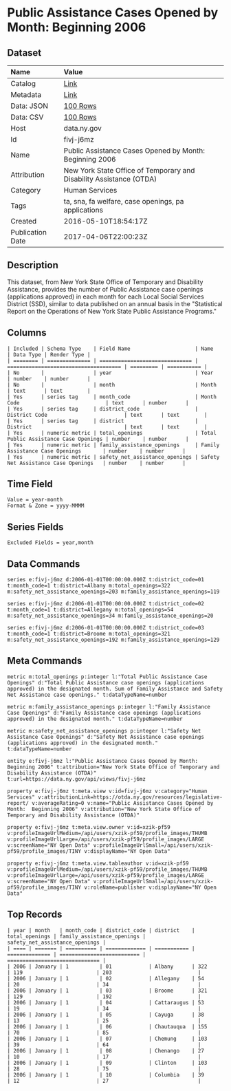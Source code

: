 # Public Assistance Cases Opened by Month: Beginning 2006

## Dataset

| Name | Value |
| :--- | :---- |
| Catalog | [Link](https://catalog.data.gov/dataset/public-assistance-cases-opened-by-month-beginning-2006) |
| Metadata | [Link](https://data.ny.gov/api/views/fivj-j6mz) |
| Data: JSON | [100 Rows](https://data.ny.gov/api/views/fivj-j6mz/rows.json?max_rows=100) |
| Data: CSV | [100 Rows](https://data.ny.gov/api/views/fivj-j6mz/rows.csv?max_rows=100) |
| Host | data.ny.gov |
| Id | fivj-j6mz |
| Name | Public Assistance Cases Opened by Month: Beginning 2006 |
| Attribution | New York State Office of Temporary and Disability Assistance (OTDA) |
| Category | Human Services |
| Tags | ta, sna, fa welfare, case openings, pa applications |
| Created | 2016-05-10T18:54:17Z |
| Publication Date | 2017-04-06T22:00:23Z |

## Description

This dataset, from New York State Office of Temporary and Disability Assistance, provides the number of Public Assistance case openings (applications approved) in each month for each Local Social Services District (SSD), similar to data published on an annual basis in the "Statistical Report on the Operations of New York State Public Assistance Programs."

## Columns

```ls
| Included | Schema Type    | Field Name                     | Name                                  | Data Type | Render Type |
| ======== | ============== | ============================== | ===================================== | ========= | =========== |
| No       |                | year                           | Year                                  | number    | number      |
| No       |                | month                          | Month                                 | text      | text        |
| Yes      | series tag     | month_code                     | Month Code                            | text      | number      |
| Yes      | series tag     | district_code                  | District Code                         | text      | text        |
| Yes      | series tag     | district                       | District                              | text      | text        |
| Yes      | numeric metric | total_openings                 | Total Public Assistance Case Openings | number    | number      |
| Yes      | numeric metric | family_assistance_openings     | Family Assistance Case Openings       | number    | number      |
| Yes      | numeric metric | safety_net_assistance_openings | Safety Net Assistance Case Openings   | number    | number      |
```

## Time Field

```ls
Value = year-month
Format & Zone = yyyy-MMMM
```

## Series Fields

```ls
Excluded Fields = year,month
```

## Data Commands

```ls
series e:fivj-j6mz d:2006-01-01T00:00:00.000Z t:district_code=01 t:month_code=1 t:district=Albany m:total_openings=322 m:safety_net_assistance_openings=203 m:family_assistance_openings=119

series e:fivj-j6mz d:2006-01-01T00:00:00.000Z t:district_code=02 t:month_code=1 t:district=Allegany m:total_openings=54 m:safety_net_assistance_openings=34 m:family_assistance_openings=20

series e:fivj-j6mz d:2006-01-01T00:00:00.000Z t:district_code=03 t:month_code=1 t:district=Broome m:total_openings=321 m:safety_net_assistance_openings=192 m:family_assistance_openings=129
```

## Meta Commands

```ls
metric m:total_openings p:integer l:"Total Public Assistance Case Openings" d:"Total Public Assistance case openings (applications approved) in the designated month. Sum of Family Assistance and Safety Net Assistance case openings." t:dataTypeName=number

metric m:family_assistance_openings p:integer l:"Family Assistance Case Openings" d:"Family Assistance case openings (applications approved) in the designated month." t:dataTypeName=number

metric m:safety_net_assistance_openings p:integer l:"Safety Net Assistance Case Openings" d:"Safety Net Assistance case openings (applications approved) in the designated month." t:dataTypeName=number

entity e:fivj-j6mz l:"Public Assistance Cases Opened by Month:  Beginning 2006" t:attribution="New York State Office of Temporary and Disability Assistance (OTDA)" t:url=https://data.ny.gov/api/views/fivj-j6mz

property e:fivj-j6mz t:meta.view v:id=fivj-j6mz v:category="Human Services" v:attributionLink=https://otda.ny.gov/resources/legislative-report/ v:averageRating=0 v:name="Public Assistance Cases Opened by Month:  Beginning 2006" v:attribution="New York State Office of Temporary and Disability Assistance (OTDA)"

property e:fivj-j6mz t:meta.view.owner v:id=xzik-pf59 v:profileImageUrlMedium=/api/users/xzik-pf59/profile_images/THUMB v:profileImageUrlLarge=/api/users/xzik-pf59/profile_images/LARGE v:screenName="NY Open Data" v:profileImageUrlSmall=/api/users/xzik-pf59/profile_images/TINY v:displayName="NY Open Data"

property e:fivj-j6mz t:meta.view.tableauthor v:id=xzik-pf59 v:profileImageUrlMedium=/api/users/xzik-pf59/profile_images/THUMB v:profileImageUrlLarge=/api/users/xzik-pf59/profile_images/LARGE v:screenName="NY Open Data" v:profileImageUrlSmall=/api/users/xzik-pf59/profile_images/TINY v:roleName=publisher v:displayName="NY Open Data"
```

## Top Records

```ls
| year | month   | month_code | district_code | district    | total_openings | family_assistance_openings | safety_net_assistance_openings | 
| ==== | ======= | ========== | ============= | =========== | ============== | ========================== | ============================== | 
| 2006 | January | 1          | 01            | Albany      | 322            | 119                        | 203                            | 
| 2006 | January | 1          | 02            | Allegany    | 54             | 20                         | 34                             | 
| 2006 | January | 1          | 03            | Broome      | 321            | 129                        | 192                            | 
| 2006 | January | 1          | 04            | Cattaraugus | 53             | 19                         | 34                             | 
| 2006 | January | 1          | 05            | Cayuga      | 38             | 13                         | 25                             | 
| 2006 | January | 1          | 06            | Chautauqua  | 155            | 70                         | 85                             | 
| 2006 | January | 1          | 07            | Chemung     | 103            | 39                         | 64                             | 
| 2006 | January | 1          | 08            | Chenango    | 27             | 10                         | 17                             | 
| 2006 | January | 1          | 09            | Clinton     | 103            | 28                         | 75                             | 
| 2006 | January | 1          | 10            | Columbia    | 39             | 12                         | 27                             | 
```